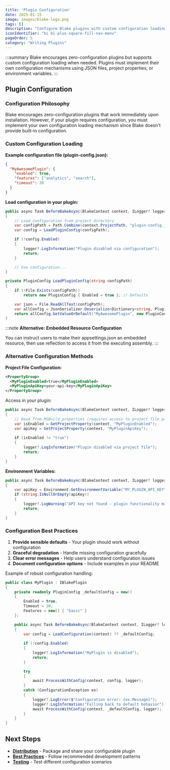 ```yaml
---
title: 'Plugin Configuration'
date: 2025-01-15
image: images/blake-logo.png
tags: []
description: "Configure Blake plugins with custom configuration loading, project files, and environment variables."
iconIdentifier: "bi bi-plus-square-fill-nav-menu"
pageOrder: 5
category: "Writing Plugins"
---
```


:::summary
Blake encourages zero-configuration plugins but supports custom configuration loading when needed. Plugins must implement their own configuration mechanisms using JSON files, project properties, or environment variables.
:::

## Plugin Configuration

### Configuration Philosophy

Blake encourages zero-configuration plugins that work immediately upon installation. However, if your plugin requires configuration, you must implement your own configuration loading mechanism since Blake doesn't provide built-in configuration.

### Custom Configuration Loading

**Example configuration file (plugin-config.json):**

```json
{
  "MyAwesomePlugin": {
    "enabled": true,
    "features": ["analytics", "search"],
    "timeout": 30
  }
}
```

**Load configuration in your plugin:**

```csharp
public async Task BeforeBakeAsync(BlakeContext context, ILogger? logger = null)
{
    // Load configuration from project directory
    var configPath = Path.Combine(context.ProjectPath, "plugin-config.json");
    var config = LoadPluginConfig(configPath);

    if (!config.Enabled)
    {
        logger?.LogInformation("Plugin disabled via configuration");
        return;
    }

    // Use configuration...
}

private PluginConfig LoadPluginConfig(string configPath)
{
    if (!File.Exists(configPath))
        return new PluginConfig { Enabled = true }; // Defaults

    var json = File.ReadAllText(configPath);
    var allConfig = JsonSerializer.Deserialize<Dictionary<string, PluginConfig>>(json);
    return allConfig.GetValueOrDefault("MyAwesomePlugin", new PluginConfig { Enabled = true });
}
```

:::note
**Alternative: Embedded Resource Configuration**

You can instruct users to make their appsettings.json an embedded resource, then use reflection to access it from the executing assembly.
:::

### Alternative Configuration Methods

**Project File Configuration:**

```xml
<PropertyGroup>
  <MyPluginEnabled>true</MyPluginEnabled>
  <MyPluginApiKey>your-api-key</MyPluginApiKey>
</PropertyGroup>
```

Access in your plugin:

```csharp
public async Task BeforeBakeAsync(BlakeContext context, ILogger? logger = null)
{
    // Read from MSBuild properties (requires access to project file parsing)
    var isEnabled = GetProjectProperty(context, "MyPluginEnabled");
    var apiKey = GetProjectProperty(context, "MyPluginApiKey");
    
    if (isEnabled != "true")
    {
        logger?.LogInformation("Plugin disabled via project file");
        return;
    }
}
```

**Environment Variables:**

```csharp
public async Task BeforeBakeAsync(BlakeContext context, ILogger? logger = null)
{
    var apiKey = Environment.GetEnvironmentVariable("MY_PLUGIN_API_KEY");
    if (string.IsNullOrEmpty(apiKey))
    {
        logger?.LogWarning("API key not found - plugin functionality may be limited");
        return;
    }
}
```

### Configuration Best Practices

1. **Provide sensible defaults** - Your plugin should work without configuration
2. **Graceful degradation** - Handle missing configuration gracefully
3. **Clear error messages** - Help users understand configuration issues
4. **Document configuration options** - Include examples in your README

Example of robust configuration handling:

```csharp
public class MyPlugin : IBlakePlugin
{
    private readonly PluginConfig _defaultConfig = new()
    {
        Enabled = true,
        Timeout = 30,
        Features = new[] { "basic" }
    };

    public async Task BeforeBakeAsync(BlakeContext context, ILogger? logger = null)
    {
        var config = LoadConfiguration(context) ?? _defaultConfig;
        
        if (!config.Enabled)
        {
            logger?.LogInformation("MyPlugin is disabled");
            return;
        }

        try
        {
            await ProcessWithConfig(context, config, logger);
        }
        catch (ConfigurationException ex)
        {
            logger?.LogError($"Configuration error: {ex.Message}");
            logger?.LogInformation("Falling back to default behavior");
            await ProcessWithConfig(context, _defaultConfig, logger);
        }
    }
}
```

## Next Steps

- **[Distribution](/pages/7%20writing%20plugins/distribution)** - Package and share your configurable plugin
- **[Best Practices](/pages/7%20writing%20plugins/best-practices)** - Follow recommended development patterns
- **[Testing](/pages/7%20writing%20plugins/testing)** - Test different configuration scenarios